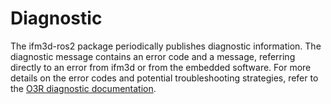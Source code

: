 # Diagnostic 

The ifm3d-ros2 package periodically publishes diagnostic information. The diagnostic message contains an error code and a message, referring directly to an error from ifm3d or from the embedded software. 
For more details on the error codes and potential troubleshooting strategies, refer to the [O3R diagnostic documentation](../../../documentation/SoftwareInterfaces/ifmDiagnostic/index_diagnostic.md).

